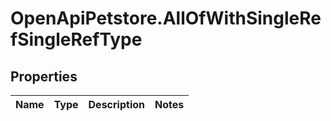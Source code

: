 # OpenApiPetstore.AllOfWithSingleRefSingleRefType

## Properties

Name | Type | Description | Notes
------------ | ------------- | ------------- | -------------


